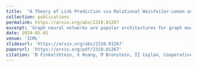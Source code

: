 ```yaml
---
title:  "A Theory of Link Prediction via Relational Weisfeiler-Leman on Knowledge Graphs"
collection: publications
permalink: https://arxiv.org/abs/2310.01267
excerpt: 'Graph neural networks are popular architectures for graph machine learning, based on iterative computation of node representations of an input graph through a series of invariant transformations. A large class of graph neural networks follow a standard message-passing paradigm: at every layer, each node state is updated based on an aggregate of messages from its neighborhood. In this work, we propose a novel framework for training graph neural networks, where every node is viewed as a player that can choose to either 'listen', 'broadcast', 'listen and broadcast', or to 'isolate'. The standard message propagation scheme can then be viewed as a special case of this framework where every node 'listens and broadcasts' to all neighbors. Our approach offers a more flexible and dynamic message-passing paradigm, where each node can determine its own strategy based on their state, effectively exploring the graph topology while learning. We provide a theoretical analysis of the new message-passing scheme which is further supported by an extensive empirical analysis on a synthetic dataset and on real-world datasets.'
date: 2024-05-01
venue: 'ICML'
slidesurl: 'https://arxiv.org/abs/2310.01267'
paperurl: 'https://arxiv.org/pdf/2310.01267'
citation: 'B Finkelshtein, X Huang, M Bronstein, İİ Ceylan, Cooperative graph neural networks, arXiv preprint arXiv:2310.01267, 2023'
---
```


